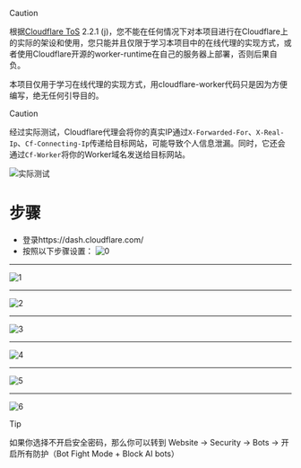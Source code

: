 > [!CAUTION]
> 根据[Cloudflare ToS](cloudflare.com/terms) 2.2.1 (j)，您不能在任何情况下对本项目进行在Cloudflare上的实际的架设和使用，您只能并且仅限于学习本项目中的在线代理的实现方式，或者使用Cloudflare开源的worker-runtime在自己的服务器上部署，否则后果自负。
>
> 本项目仅用于学习在线代理的实现方式，用cloudflare-worker代码只是因为方便编写，绝无任何引导目的。

> [!CAUTION]
> 经过实际测试，Cloudflare代理会将你的真实IP通过`X-Forwarded-For`、`X-Real-Ip`、`Cf-Connecting-Ip`传递给目标网站，可能导致个人信息泄漏。同时，它还会通过`Cf-Worker`将你的Worker域名发送给目标网站。

![实际测试](img/depoly/cf/cf_realip.png)

# 步骤

* 登录https://dash.cloudflare.com/
* 按照以下步骤设置：
![0](img/depoly/cf/0.png)

---

![1](img/depoly/cf/1.png)

---

![2](img/depoly/cf/2.png)

---

![3](img/depoly/cf/3.png)

---

![4](img/depoly/cf/4.png)

---

![5](img/depoly/cf/5.png)

---

![6](img/depoly/cf/6.png)


> [!TIP]
> 如果你选择不开启安全密码，那么你可以转到 Website -> Security -> Bots -> 开启所有防护（Bot Fight Mode + Block AI bots）
